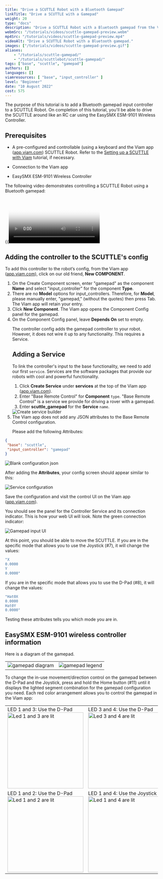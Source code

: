 ```yaml
---
title: "Drive a SCUTTLE Robot with a Bluetooth Gamepad"
linkTitle: "Drive a SCUTTLE with a Gamepad"
weight: 20
type: "docs"
description: "Drive a SCUTTLE Robot with a Bluetooth gamepad from the Viam app."
webmSrc: "/tutorials/videos/scuttle-gamepad-preview.webm"
mp4Src: "/tutorials/videos/scuttle-gamepad-preview.mp4"
videoAlt: "Drive a SCUTTLE Robot with a Bluetooth gamepad."
images: ["/tutorials/videos/scuttle-gamepad-preview.gif"]
aliases:
    - "/tutorials/scuttle-gamepad/"
    - "/tutorials/scuttlebot/scuttle-gamepad/"
tags: ["base", "scuttle", "gamepad"]
authors: []
languages: []
viamresources: [ "base", "input_controller" ]
level: "Beginner"
date: "10 August 2022"
cost: 575
---
```


The purpose of this tutorial is to add a Bluetooth gamepad input controller to a SCUTTLE Robot.
On completion of this tutorial, you'll be able to drive the SCUTTLE around like an RC car using the EasySMX ESM-9101 Wireless Controller.

## Prerequisites

* A pre-configured and controllable (using a keyboard and the Viam app ([app.viam.com](https://app.viam.com)) SCUTTLE Robot.
Refer to the [Setting up a SCUTTLE with Viam](../../configure/scuttlebot/) tutorial, if necessary.

* Connection to the Viam app
* EasySMX ESM-9101 Wireless Controller

The following video demonstrates controlling a SCUTTLE Robot using a Bluetooth gamepad:

{{<video webm_src="../../videos/scuttledemos_gamepad.webm" mp4_src="../../videos/scuttledemos_gamepad.mp4" alt="Controlling a SCUTTLE Robot using a Bluetooth gamepad" poster="../../videos/scuttledemos_gamepad.jpg">}}

## Adding the controller to the SCUTTLE's config

To add this controller to the robot’s config, from the Viam app ([app.viam.com](https://app.viam.com)), click on our old friend, **New COMPONENT**.
<OL>
<li>On the Create Component screen, enter "gamepad" as the component <strong>Name</strong>  and select "input_controller" for the component <strong>Type</strong>. </li>

<li>There are no <strong>Model</strong> options for input_controllers.
Therefore, for <strong>Model</strong>, please manually enter, "gamepad," (without the quotes) then press Tab. The Viam app will retain your entry.</li>

<li>Click <strong>New Component</strong>. The Viam app opens the Component Config panel for the gamepad. </li>
<li>On the Component Config panel, leave <strong>Depends On</strong> set to empty.</li>

The controller config adds the gamepad controller to your robot.
However, it does not wire it up to any functionality.
This requires a Service.

## Adding a Service

To link the controller's input to the base functionality, we need to add our first `service`.
Services are the software packages that provide our robots with cool and powerful functionality.

1. Click **Create Service** under **services** at the top of the Viam app ([app.viam.com](https://app.viam.com)).
2. Enter "Base Remote Control" for **Component** `type`. "Base Remote Control" is a service we provide for driving a rover with a gamepad.
3. Enter **scuttle_gamepad** for the **Service** `name`.

<img src="../../img/scuttle-gamepad/pi-game-create-service.png" alt="Create service builder" />

<li>The Viam app does not add any JSON attributes to the Base Remote Control configuration.

Please add the following Attributes:
</OL>

```json {class="line-numbers linkable-line-numbers"}
{
 "base": "scuttle",
 "input_controller": "gamepad"
}
```

<img src="../../img/scuttle-gamepad/pi-game-game-config-blank.png" alt="Blank configuration json" />

After adding the **Attributes**, your config screen should appear similar to this:

<img src="../../img/scuttle-gamepad/pi-game-service-config.png" alt="Service configuration" />

Save the configuration and visit the control UI on the Viam app ([app.viam.com](https://app.viam.com)).

You should see the panel for the Controller Service and its connection indicator.
This is how your web UI will look.
Note the green connection indicator:

<img src="../../img/scuttle-gamepad/pi-game-controller-panel.png" alt="Gamepad input UI" />

At this point, you should be able to move the SCUTTLE. If you are in the specific mode that allows you to use the Joystick (#7), it will change the values:

```sh {id="terminal-prompt" class="command-line" data-prompt="$" data-output="1-10"}
"X
0.0000
Y
0.0000"
```

If you are in the specific mode that allows you to use the D-Pad (#8), it will change the values:

```sh {id="terminal-prompt" class="command-line" data-prompt="$" data-output="1-10"}
"Hat0X
0.0000
Hat0Y
0.0000"
```

Testing these attributes tells you which mode you are in.

## EasySMX ESM-9101 wireless controller information

Here is a diagram of the gamepad.
<table>
<tr><td><img src="../../img/scuttle-gamepad/pi-game-gamepad-diagram.png" alt="gamepad diagram" /></td><td><img src="../../img/scuttle-gamepad/pi-game-gamepad-legend.png" alt="gamepad legend" /></td></tr>
</table>

To change the in-use movement/direction control on the gamepad between the D-Pad and the Joystick, press and hold the Home button (#11) until it displays the lighted segment combination for the gamepad configuration you need.
Each red color arrangement allows you to control the gamepad in the Viam app:
<table>
<tr><td>LED 1 and 3: Use the D-Pad<BR>
<img src="../../img/scuttle-gamepad/pi-game-cont-1and3.jpg" width="250px" alt="Led 1 and 3 are lit" /></td><td>LED 3 and 4: Use the D-Pad<BR>
<img src="../../img/scuttle-gamepad/pi-game-cont-3and4.jpg" width="250px" alt="Led 3 and 4 are lit" /></td></tr>
<tr><td>LED 1 and 2: Use the D-Pad<BR>
<img src="../../img/scuttle-gamepad/pi-game-cont-1and2.jpg" width="250px" alt="Led 1 and 2 are lit" /></td><td>LED 1 and 4: Use the Joystick<BR>
<img src="../../img/scuttle-gamepad/pi-game-cont-1and4.jpg" width="250px" alt="Led 1 and 4 are lit" /></td></tr>
</table>
